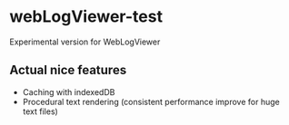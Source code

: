 # webLogViewer-test
Experimental version for WebLogViewer

## Actual nice features
- Caching with indexedDB
- Procedural text rendering (consistent performance improve for huge text files)
